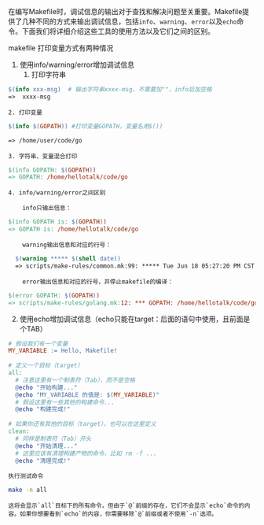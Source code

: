 在编写Makefile时，调试信息的输出对于查找和解决问题至关重要。Makefile提供了几种不同的方式来输出调试信息，包括`info`、`warning`、`error`以及`echo`命令。下面我们将详细介绍这些工具的使用方法以及它们之间的区别。

makefile 打印变量方式有两种情况

1. 使用info/warning/error增加调试信息
    1. 打印字符串

```Makefile
$(info xxx-msg)  # 输出字符串xxxx-msg，不需要加""，info后加空格
=>  xxxx-msg 

```

```
2. 打印变量
```

```Makefile
$(info $(GOPATH)) #打印变量GOPATH，变量名用$())

=> /home/user/code/go
```

```
3. 字符串、变量混合打印
```

```Makefile
$(info GOPATH: $(GOPATH))
=> GOPATH: /home/hellotalk/code/go

```

```
4. info/warning/error之间区别  

    info只输出信息：
```

```Makefile
$(info GOPATH is: $(GOPATH)) 
=> GOPATH is: /home/hellotalk/code/go
```

```
    warning输出信息和对应的行号：
```

```Makefile
  $(warning ***** $(shell date))
  => scripts/make-rules/common.mk:99: ***** Tue Jun 18 05:27:20 PM CST 2024

```

```
    error输出信息和对应的行号，并停止makefile的编译：
```

```Makefile
$(error GOPATH: $(GOPATH))
=> scripts/make-rules/golang.mk:12: *** GOPATH: /home/hellotalk/code/go。 停止。

```

2. 使用echo增加调试信息（echo只能在target：后面的语句中使用，且前面是个TAB）

```Makefile
# 假设我们有一个变量  
MY_VARIABLE := Hello, Makefile!  
  
# 定义一个目标（target）  
all:  
  # 注意这里有一个制表符（Tab），而不是空格  
  @echo "开始构建..."  
  @echo "MY_VARIABLE 的值是: $(MY_VARIABLE)"  
  # 假设这里有一些其他的构建命令...  
  @echo "构建完成!"  
  
# 如果你还有其他的目标（target），也可以在这里定义  
clean:  
  # 同样是制表符（Tab）开头  
  @echo "开始清理..."  
  # 这里应该有清理构建产物的命令，比如 rm -f ...  
  @echo "清理完成!"
```

```
执行测试命令
```

```Bash
make -n all
```

```
这将会显示`all`目标下的所有命令，但由于`@`前缀的存在，它们不会显示`echo`命令的内容。如果你想要看到`echo`的内容，你需要移除`@`前缀或者不使用`-n`选项。
```